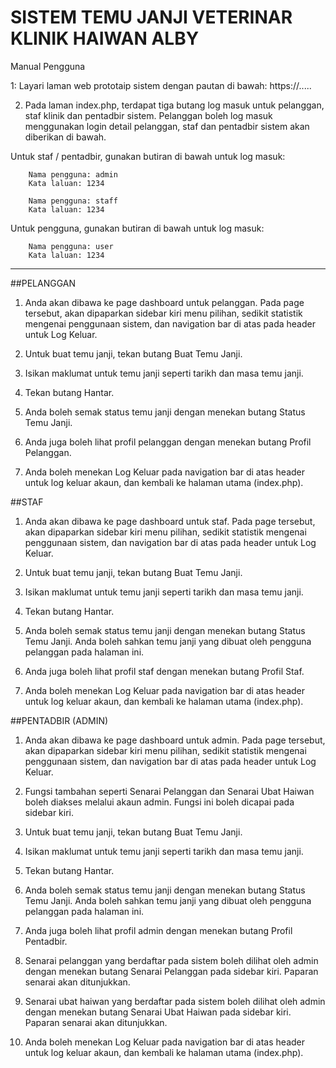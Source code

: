 # SISTEM TEMU JANJI VETERINAR KLINIK HAIWAN ALBY
Manual Pengguna
			
1: Layari laman web prototaip sistem dengan pautan di bawah:
	https://.....

2. Pada laman index.php, terdapat tiga butang log masuk untuk pelanggan, staf klinik dan pentadbir sistem. Pelanggan boleh log masuk menggunakan login detail pelanggan, staf dan pentadbir sistem akan diberikan di bawah.

Untuk staf / pentadbir, gunakan butiran di bawah untuk log masuk:

		Nama pengguna: admin
		Kata laluan: 1234

		Nama pengguna: staff
		Kata laluan: 1234

Untuk pengguna, gunakan butiran di bawah untuk log masuk:

		Nama pengguna: user
		Kata laluan: 1234

_________________________________________________________________________________________

##PELANGGAN

1. Anda akan dibawa ke page dashboard untuk pelanggan. Pada page tersebut, akan dipaparkan sidebar kiri menu pilihan, sedikit statistik mengenai penggunaan sistem, dan navigation bar di atas pada header untuk Log Keluar.

2. Untuk buat temu janji, tekan butang Buat Temu Janji.

3. Isikan maklumat untuk temu janji seperti tarikh dan masa temu janji.

4. Tekan butang Hantar.

5. Anda boleh semak status temu janji dengan menekan butang Status Temu Janji.

6. Anda juga boleh lihat profil pelanggan dengan menekan butang Profil Pelanggan.

7. Anda boleh menekan Log Keluar pada navigation bar di atas header untuk log keluar akaun, dan kembali ke halaman utama (index.php).


##STAF

1. Anda akan dibawa ke page dashboard untuk staf. Pada page tersebut, akan dipaparkan sidebar kiri menu pilihan, sedikit statistik mengenai penggunaan sistem, dan navigation bar di atas pada header untuk Log Keluar.

2. Untuk buat temu janji, tekan butang Buat Temu Janji.

3. Isikan maklumat untuk temu janji seperti tarikh dan masa temu janji.

4. Tekan butang Hantar.

5. Anda boleh semak status temu janji dengan menekan butang Status Temu Janji. Anda boleh sahkan temu janji yang dibuat oleh pengguna pelanggan pada halaman ini.

6. Anda juga boleh lihat profil staf dengan menekan butang Profil Staf.

7. Anda boleh menekan Log Keluar pada navigation bar di atas header untuk log keluar akaun, dan kembali ke halaman utama (index.php).


##PENTADBIR (ADMIN)

1. Anda akan dibawa ke page dashboard untuk admin. Pada page tersebut, akan dipaparkan sidebar kiri menu pilihan, sedikit statistik mengenai penggunaan sistem, dan navigation bar di atas pada header untuk Log Keluar.

2. Fungsi tambahan seperti Senarai Pelanggan dan Senarai Ubat Haiwan boleh diakses melalui akaun admin. Fungsi ini boleh dicapai pada sidebar kiri.

3. Untuk buat temu janji, tekan butang Buat Temu Janji.

4. Isikan maklumat untuk temu janji seperti tarikh dan masa temu janji.

5. Tekan butang Hantar.

6. Anda boleh semak status temu janji dengan menekan butang Status Temu Janji. Anda boleh sahkan temu janji yang dibuat oleh pengguna pelanggan pada halaman ini.

7. Anda juga boleh lihat profil admin dengan menekan butang Profil Pentadbir.

8. Senarai pelanggan yang berdaftar pada sistem boleh dilihat oleh admin dengan menekan butang Senarai Pelanggan pada sidebar kiri. Paparan senarai akan ditunjukkan.

9. Senarai ubat haiwan yang berdaftar pada sistem boleh dilihat oleh admin dengan menekan butang Senarai Ubat Haiwan pada sidebar kiri. Paparan senarai akan ditunjukkan.

10. Anda boleh menekan Log Keluar pada navigation bar di atas header untuk log keluar akaun, dan kembali ke halaman utama (index.php).


